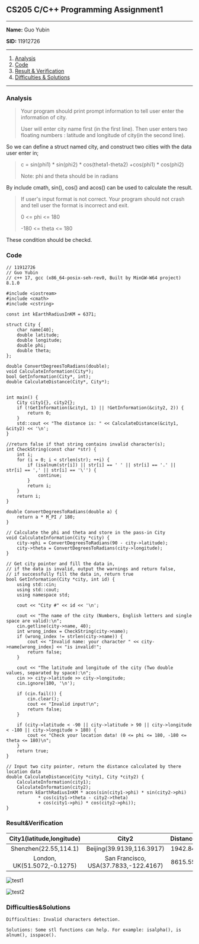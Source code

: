## **CS205 C/C++ Programming Assignment1**

---

**Name:** Guo Yubin

**SID:** 11912726

---
1. [Analysis](#Analysis)
2. [Code](#Code)
3. [Result & Verification](#Result&Verification)
4. [Difficulties & Solutions](#Difficulties&Solutions)
---


### **Analysis** 

> Your program should print prompt information to tell user enter the information of city. 
> 
> User will enter city name first (in the first line). Then user enters two floating numbers : latitude and longitude of city(in the second line).

So we can define a struct named city, and construct two cities with the data user enter in;

> c = sin(phi1) * sin(phi2) * cos(theta1-theta2) +cos(phi1) * cos(phi2)
> 
> Note: phi and theta should be in radians

By include cmath, sin(), cos() and acos() can be used to calculate the result. 

> If user's input format is not correct. Your program should not crash and tell user the format is incorrect and exit.
>
> 0 <= phi <= 180
> 
> -180 <= theta <= 180

These condition should be checkd.

### **Code**

```
// 11912726
// Guo Yubin
// c++ 17, gcc (x86_64-posix-seh-rev0, Built by MinGW-W64 project) 8.1.0

#include <iostream>
#include <cmath>
#include <cstring>

const int kEarthRadiusInKM = 6371;

struct City {
    char name[40];
    double latitude;
    double longitude;
    double phi;
    double theta;
};

double ConvertDegreesToRadians(double);
void CalculateInformation(City*);
bool GetInformation(City*, int);
double CalculateDistance(City*, City*);


int main() {
    City city1{}, city2{};
    if (!GetInformation(&city1, 1) || !GetInformation(&city2, 2)) {
        return 0;
    }
    std::cout << "The distance is: " << CalculateDistance(&city1, &city2) << '\n';
}

//return false if that string contains invalid character(s);
int CheckString(const char *str) {
    int i;
    for (i = 0; i < strlen(str); ++i) {
        if (isalnum(str[i]) || str[i] == ' ' || str[i] == '.' || str[i] == ',' || str[i] == '\'') {
            continue;
        }
        return i;
    }
    return i;
}

double ConvertDegreesToRadians(double a) {
    return a * M_PI / 180;
}

// Calculate the phi and theta and store in the pass-in City
void CalculateInformation(City *city) {
    city->phi = ConvertDegreesToRadians(90 - city->latitude);
    city->theta = ConvertDegreesToRadians(city->longitude);
}

// Get city pointer and fill the data in,
// if the data is invalid, output the warnings and return false,
// if successfully fill the data in, return true
bool GetInformation(City *city, int id) {
    using std::cin;
    using std::cout;
    using namespace std;

    cout << "City #" << id << '\n';

    cout << "The name of the city (Numbers, English letters and single space are valid):\n";
    cin.getline(city->name, 40);
    int wrong_index = CheckString(city->name);
    if (wrong_index != strlen(city->name)) {
        cout << "Invalid name: your character " << city->name[wrong_index] << "is invalid!";
        return false;
    }

    cout << "The latitude and longitude of the city (Two double values, separated by space):\n";
    cin >> city->latitude >> city->longitude;
    cin.ignore(100, '\n');

    if (cin.fail()) {
        cin.clear();
        cout << "Invalid input!\n";
        return false;
    }

    if (city->latitude < -90 || city->latitude > 90 || city->longitude < -180 || city->longitude > 180) {
        cout << "Check your location data! (0 <= phi <= 180, -180 <= theta <= 180)\n";
    }
    return true;
}

// Input two city pointer, return the distance calculated by there location data
double CalculateDistance(City *city1, City *city2) {
    CalculateInformation(city1);
    CalculateInformation(city2);
    return kEarthRadiusInKM * acos(sin(city1->phi) * sin(city2->phi)
            * cos(city1->theta - city2->theta)
            + cos(city1->phi) * cos(city2->phi));
}
```

### **Result&Verification**

| City1(latitude,longitude) | City2 | Distance |
| :----:| :----: | :----: |
| Shenzhen(22.55,114.1) | Beijing(39.9139,116.3917) | 1942.84 |
| London, UK(51.5072,-0.1275) | San Francisco, USA(37.7833,-122.4167) | 8615.55 |

![test1](E:\Project\Cpp\Sustech_CS205_Cpp_Spring_2021\Assignment\asm1\1.png "test1")

![test2](E:\Project\Cpp\Sustech_CS205_Cpp_Spring_2021\Assignment\asm1\2.png "test2")

### **Difficulties&Solutions**


    Difficulties: Invalid characters detection. 

    Solutions: Some stl functions can help. For example: isalpha(), is alnum(), isspace().

